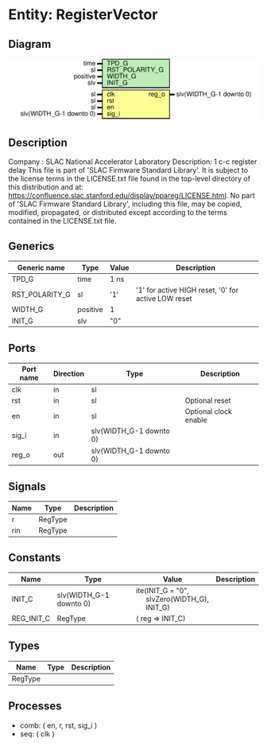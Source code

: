 # Entity: RegisterVector

## Diagram

![Diagram](RegisterVector.svg "Diagram")
## Description

Company    : SLAC National Accelerator Laboratory
Description: 1 c-c register delay
This file is part of 'SLAC Firmware Standard Library'.
It is subject to the license terms in the LICENSE.txt file found in the
top-level directory of this distribution and at:
   https://confluence.slac.stanford.edu/display/ppareg/LICENSE.html.
No part of 'SLAC Firmware Standard Library', including this file,
may be copied, modified, propagated, or distributed except according to
the terms contained in the LICENSE.txt file.
## Generics

| Generic name   | Type     | Value | Description                                         |
| -------------- | -------- | ----- | --------------------------------------------------- |
| TPD_G          | time     | 1 ns  |                                                     |
| RST_POLARITY_G | sl       | '1'   | '1' for active HIGH reset, '0' for active LOW reset |
| WIDTH_G        | positive | 1     |                                                     |
| INIT_G         | slv      | "0"   |                                                     |
## Ports

| Port name | Direction | Type                    | Description           |
| --------- | --------- | ----------------------- | --------------------- |
| clk       | in        | sl                      |                       |
| rst       | in        | sl                      | Optional reset        |
| en        | in        | sl                      | Optional clock enable |
| sig_i     | in        | slv(WIDTH_G-1 downto 0) |                       |
| reg_o     | out       | slv(WIDTH_G-1 downto 0) |                       |
## Signals

| Name | Type    | Description |
| ---- | ------- | ----------- |
| r    | RegType |             |
| rin  | RegType |             |
## Constants

| Name       | Type                    | Value                                                                                                                | Description |
| ---------- | ----------------------- | -------------------------------------------------------------------------------------------------------------------- | ----------- |
| INIT_C     | slv(WIDTH_G-1 downto 0) |  ite(INIT_G = "0",<br><span style="padding-left:20px"> slvZero(WIDTH_G),<br><span style="padding-left:20px"> INIT_G) |             |
| REG_INIT_C | RegType                 |  (       reg => INIT_C)                                                                                              |             |
## Types

| Name    | Type | Description |
| ------- | ---- | ----------- |
| RegType |      |             |
## Processes
- comb: ( en, r, rst, sig_i )
- seq: ( clk )
